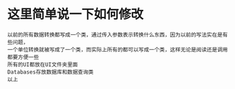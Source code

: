 # 这里简单说一下如何修改
    
    以前的所有数据转换都写成一个类，通过传入参数表示转换什么东西，因为以前的写法实在是有些问题，
    一个单位转换就被写成了一个类，而实际上所有的都可以写成一个类，这样无论是阅读还是调用都要方便一些
    所有的UI都放在UI文件夹里面
    Databases存放数据库和数据查询类
    以上